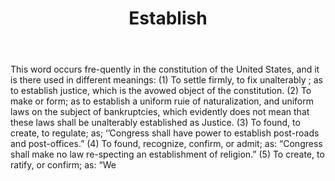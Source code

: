 ---
title: Establish
letter: E
permalink: "/definitions/bld-establish.html"
body: 'This word occurs fre-quently in the constitution of the United States, and
  it is there used in different meanings: (1) To settle firmly, to fix unalterably
  ; as to establish justice, which is the avowed object of the constitution. (2) To
  make or form; as to establish a uniform ruie of naturalization, and uniform laws
  on the subject of bankruptcies, which evidently does not mean that these laws shall
  be unalterably established as Justice. (3) To found, to create, to regulate; as;
  ‘’Congress shall have power to establish post-roads and post-offices.” (4) To found,
  recognize, confirm, or admit; as: “Congress shall make no law re-specting an establishment
  of religion.” (5) To create, to ratify, or confirm; as: “We'
published_at: '2018-07-07'
source: Black's Law Dictionary 2nd Ed (1910)
layout: post
---